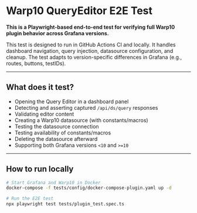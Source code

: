 # Warp10 QueryEditor E2E Test

**This is a Playwright-based end-to-end test for verifying full Warp10 plugin behavior across Grafana versions.**

This test is designed to run in GitHub Actions CI and locally. It handles dashboard navigation, query injection, datasource configuration, and cleanup. The test adapts to version-specific differences in Grafana (e.g., routes, buttons, testIDs).

---

## What does it test?

- Opening the Query Editor in a dashboard panel
- Detecting and asserting captured `/api/ds/query` responses
- Validating editor content
- Creating a Warp10 datasource (with constants/macros)
- Testing the datasource connection
- Testing availability of constants/macros
- Deleting the datasource afterward
- Supporting both Grafana versions `<10` and `>=10`

---

## How to run locally

```bash
# Start Grafana and Warp10 in Docker
docker-compose -f tests/config/docker-compose-plugin.yaml up -d

# Run the E2E test
npx playwright test tests/plugin_test.spec.ts

